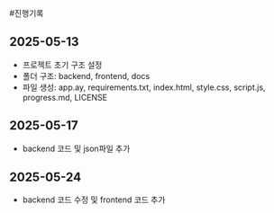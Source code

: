 #진행기록

## 2025-05-13
- 프로젝트 초기 구조 설정  
- 폴더 구조: backend, frontend, docs  
- 파일 생성: app.ay, requirements.txt, index.html, style.css, script.js, progress.md, LICENSE

## 2025-05-17
- backend 코드 및 json파일 추가

## 2025-05-24
- backend 코드 수정 및 frontend 코드 추가
